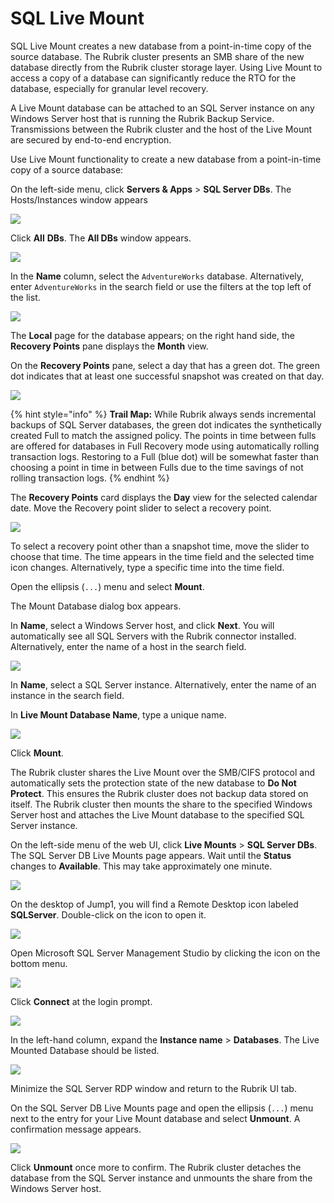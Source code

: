 # SQL Live Mount

SQL Live Mount creates a new database from a point-in-time copy of the source database. The Rubrik cluster presents an SMB share of the new database directly from the Rubrik cluster storage layer. Using Live Mount to access a copy of a database can significantly reduce the RTO for the database, especially for granular level recovery.

A Live Mount database can be attached to an SQL Server instance on any Windows Server host that is running the Rubrik Backup Service. Transmissions between the Rubrik cluster and the host of the Live Mount are secured by end-to-end encryption.

Use Live Mount functionality to create a new database from a point-in-time copy of a source database:

On the left-side menu, click **Servers & Apps** &gt; **SQL Server DBs**. The Hosts/Instances window appears

![](https://lh3.googleusercontent.com/ehYh_cB_8PyI7hh57CYnAGLqY3XD00-VhWox0kUpMd9hfnnMVaGFcBvqNN1FfM_KHiy4BAwj-mzMr6YcuIxHQJfBgnKhG8f6Rvq-5k40WXAl1SGYCQWm5oitnjT2ZC9YOI2YF9ST)

Click **All** **DBs**. The **All DBs** window appears.

![](https://lh3.googleusercontent.com/H6tfwUlyBpj5bi3DXXkIMwwdA1h5_vr2H5q3nTX0_a_9zzrqy0p2b8FAatebVLYO3P0cFffFbgJMbbyE_xNdKncZZtKzYDQ-JeVcgXOMgLyN9iSqOo8FEDJNPGt0bcIwj46sKk4H)

In the **Name** column, select the `AdventureWorks` database. Alternatively, enter `AdventureWorks` in the search field or use the filters at the top left of the list.

![](https://lh5.googleusercontent.com/97I9oAVZrrey0JqXEgWKESuus5CnrgkBpMl_7CbVMu3jK9R1K0c2Md8HPAZXntrhNt0TBMJz9ASf_kY1WrSUoOmCnTuWvWsF_nTVV9RoGnVb-xPh3fqDWV3gbyzGb8L01ZiEb9EG)

The **Local** page for the database appears; on the right hand side, the **Recovery Points** pane displays the **Month** view.

On the **Recovery Points** pane, select a day that has a green dot. The green dot indicates that at least one successful snapshot was created on that day.

![](https://lh6.googleusercontent.com/gaETSqgNDFG5rr-Y1SNWWneewYL5TwR8GTQFQZ3o7Q8y8zKuF7PtnH8tbtsleKLNFhs3i6f6vuWc72FwJ_ylScJP1LsM4T9v4MXSKL4ojVL2A5bCr_haCD31u9vfSarM9fWQXH5Z)

{% hint style="info" %}
**Trail Map:** While Rubrik always sends incremental backups of SQL Server databases, the green dot indicates the synthetically created Full to match the assigned policy. The points in time between fulls are offered for databases in Full Recovery mode using automatically rolling transaction logs. Restoring to a Full \(blue dot\) will be somewhat faster than choosing a point in time in between Fulls due to the time savings of not rolling transaction logs.
{% endhint %}

The **Recovery Points** card displays the **Day** view for the selected calendar date. Move the Recovery point slider to select a recovery point.

![](https://lh5.googleusercontent.com/hlGLTBgOoeogNDB7LgNDqLHqP74ZR7m3t1iYLCeVDBhAk11Pa2rGu_qtfdfcyaCb0Ua5cw_VDU5o0oahjeggHb3BDoiqt35_CaKTAS17J3Etp0npKvzsNa73GFcpbW68fZPHLcys)

To select a recovery point other than a snapshot time, move the slider to choose that time. The time appears in the time field and the selected time icon changes. Alternatively, type a specific time into the time field.

Open the ellipsis \(`...`\) menu and select **Mount**.

The Mount Database dialog box appears.

In **Name**, select a Windows Server host, and click **Next**. You will automatically see all SQL Servers with the Rubrik connector installed. Alternatively, enter the name of a host in the search field.

![](https://lh3.googleusercontent.com/DYtED478atDWCzyFjKfqHqQGTH8ftDP8Ri5NhuHsNHiuvdLVMEdSJNmIYlQbhj_HQsHkZh2hUbKc0j0AmHeQNK4vv9RlWAucg9bC0fX9FeluS7bCNhwQ8T6jKGH4Yin81ShSfEdy)

In **Name**, select a SQL Server instance. Alternatively, enter the name of an instance in the search field.

In **Live Mount Database Name**, type a unique name.

![](https://lh6.googleusercontent.com/y4ufJpgG3iS6L9_ItYyEBN5yUsp12sX_fs-5vVPC5eUYlCs464lDvYQr39lzbiM9xxPcGhiIJdqHAkK8riB2hgDdICXmjc6FOsLKJ4Pz7GC8sjdwh8O17T4hnoEUv9ozouZ0KXpz)

Click **Mount**.

The Rubrik cluster shares the Live Mount over the SMB/CIFS protocol and automatically sets the protection state of the new database to **Do Not Protect**. This ensures the Rubrik cluster does not backup data stored on itself. The Rubrik cluster then mounts the share to the specified Windows Server host and attaches the Live Mount database to the specified SQL Server instance.

On the left-side menu of the web UI, click **Live Mounts** &gt; **SQL Server DBs**. The SQL Server DB Live Mounts page appears. Wait until the **Status** changes to **Available**. This may take approximately one minute.

![](https://lh6.googleusercontent.com/K_MSwq0KSQE72exCFNw49IYzTm1CUrzQsWBOi4YXK5Jd0lPP3M2xZtKqH5RnXxNxcccWsKOjrK-k-d5TMK2BIA2MAc-NUGuYl93HKvII5ZEj8EWfOBUTzTKeNLLnoCeZHpCSFFSb)

On the desktop of Jump1, you will find a Remote Desktop icon labeled **SQLServer**. Double-click on the icon to open it.

![](https://lh5.googleusercontent.com/Cs5Y57bzujJJ90fUvPQpPD0jS_VV57iD8Zbj3psmpFZyW9gd1hCARa_dSTBWcRKHzInDRa6exp3UmGKIueONZKwfcylhaBz6DbbAJ_KTROfaEhkD1Mo1TxzDDE61kMnLiQwE7gxU)

Open Microsoft SQL Server Management Studio by clicking the icon on the bottom menu.

![](https://lh4.googleusercontent.com/ypO-DejBOBnAS062Ybo2D6-EM5haxttLnk5AJ7W9_j8EcR1BCS5anoF7EZQ-ngGps1GNTGlJMiP_s8J6ua_RS0_6fY5-ZDu_k1JQgrXJi6w1KQ1LG7gLxFD-FyimnZKWT4i5Cv8B)

Click **Connect** at the login prompt.

![](https://lh6.googleusercontent.com/fUt1tDjCh1f7tZaBalKOABfz-9bgME5CVF0v3yc_tSIXVYi9W5XRM3-ry_RLMZdUUtXOw3b1XAn6-_yRmBO6um5YqCqxm9FHuLVEuJ1HS5fbArKr9xOVkePvpmVqDOlq0sy0hpOk)

In the left-hand column, expand the **Instance name** &gt; **Databases**. The Live Mounted Database should be listed.

![](https://lh4.googleusercontent.com/zrBKIBLoZFSrWImdcLwWvA-4yAJ4-rTWVj_RWRtuVkJDv8t7L6sAGlV2FqtQHWOyNarejidGcJs1zf2BhH_IrcGa4J_Ex9pw93i8rFkP8MWfl1uk8KuvyrBQUQ3wlJeDvSPTDQbA)

Minimize the SQL Server RDP window and return to the Rubrik UI tab.

On the SQL Server DB Live Mounts page and open the ellipsis \(`...`\) menu next to the entry for your Live Mount database and select **Unmount**. A confirmation message appears.

![](https://lh4.googleusercontent.com/Hj4Pvqsz0TcZ1d0CAGdgzT0HATBawJRUeTsZTrPe3jTKzme-BxRQzkD2a4OYacS0CRUepWmxzFbn78_GuXjPLgQhWZauwKf6TtWXBD5LVoAWyYiOHLHbZ3YG0TisY99XMUZX2Rkn)

Click **Unmount** once more to confirm. The Rubrik cluster detaches the database from the SQL Server instance and unmounts the share from the Windows Server host.

